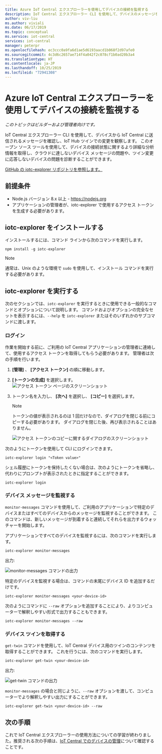 ```yaml
---
title: Azure IoT Central エクスプローラーを使用してデバイスの接続を監視する
description: IoT Central エクスプローラー CLI を使用して、デバイスのメッセージを監視し、デバイス ツインの変更を観察します。
author: viv-liu
ms.author: viviali
ms.date: 06/17/2019
ms.topic: conceptual
ms.service: iot-central
services: iot-central
manager: peterpr
ms.openlocfilehash: ec3ccc0a9fa6d1ae5d6193aacd1b068f2d97afe0
ms.sourcegitcommit: 4c3d6c2657ae714f4a042f2c078cf1b0ad20b3a4
ms.translationtype: HT
ms.contentlocale: ja-JP
ms.lasthandoff: 10/25/2019
ms.locfileid: "72941308"
---
```

# <a name="monitor-device-connectivity-using-the-azure-iot-central-explorer"></a>Azure IoT Central エクスプローラーを使用してデバイスの接続を監視する

*このトピックはビルダーおよび管理者向けです。*

IoT Central エクスプローラー CLI を使用して、デバイスから IoT Central に送信されるメッセージを確認し、IoT Hub ツインでの変更を観察します。 このオープン ソース ツールを使用して、デバイスの接続状態に関するより詳細な分析情報を取得し、クラウドに達しないデバイス メッセージの問題や、ツイン変更に応答しないデバイスの問題を診断することができます。

[GitHub の iotc-explorer リポジトリを参照します。](https://aka.ms/iotciotcexplorercligithub)

## <a name="prerequisites"></a>前提条件

+ Node.js バージョン 8.x 以上 - https://nodejs.org
+ アプリケーションの管理者が、iotc-explorer で使用するアクセス トークンを生成する必要があります。

## <a name="install-iotc-explorer"></a>iotc-explorer をインストールする

インストールするには、コマンド ラインから次のコマンドを実行します。

```cmd/sh
npm install -g iotc-explorer
```

> [!NOTE]
> 通常は、Unix のような環境で `sudo` を使用して、インストール コマンドを実行する必要があります。

## <a name="run-iotc-explorer"></a>iotc-explorer を実行する

次のセクションでは、`iotc-explorer` を実行するときに使用できる一般的なコマンドとオプションについて説明します。 コマンドおよびオプションの完全なセットを表示するには、`--help` を `iotc-explorer` またはそのいずれかのサブコマンドに渡します。

### <a name="login"></a>ログイン

作業を開始する前に、ご利用の IoT Central アプリケーションの管理者に連絡して、使用するアクセス トークンを取得してもらう必要があります。 管理者は次の手順を行います。

1. **[管理]** 、 **[アクセス トークン]** の順に移動します。
1. **[トークンの生成]** を選択します。
    ![アクセス トークン ページのスクリーンショット](media/howto-use-iotc-explorer/accesstokenspage.png)

1. トークン名を入力し、 **[次へ]** を選択し、 **[コピー]** を選択します。
    > [!NOTE]
    > トークンの値が表示されるのは 1 回だけなので、ダイアログを閉じる前にコピーする必要があります。 ダイアログを閉じた後、再び表示されることはありません。

    ![アクセス トークンのコピーに関するダイアログのスクリーンショット](media/howto-use-iotc-explorer/copyaccesstoken.png)

次のようにトークンを使用して CLI にログインできます。

```cmd/sh
iotc-explorer login "<Token value>"
```

シェル履歴にトークンを保持したくない場合は、次のようにトークンを省略し、代わりにプロンプトが表示されたときに指定することができます。

```cmd/sh
iotc-explorer login
```

### <a name="monitor-device-messages"></a>デバイス メッセージを監視する

`monitor-messages` コマンドを使用して、ご利用のアプリケーションで特定のデバイスまたはすべてのデバイスからのメッセージを監視することができます。 このコマンドは、新しいメッセージが到着すると連続してそれらを出力するウォッチャーを開始します。

アプリケーションですべてのデバイスを監視するには、次のコマンドを実行します。

```cmd/sh
iotc-explorer monitor-messages
```

出力:

![monitor-messages コマンドの出力](media/howto-use-iotc-explorer/monitormessages.png)

特定のデバイスを監視する場合は、コマンドの末尾にデバイス ID を追加するだけです。

```cmd/sh
iotc-explorer monitor-messages <your-device-id>
```

次のようにコマンドに `--raw` オプションを追加することにより、よりコンピューターで解釈しやすい形式で出力することもできます。

```cmd/sh
iotc-explorer monitor-messages --raw
```

### <a name="get-device-twin"></a>デバイス ツインを取得する

`get-twin` コマンドを使用して、IoT Central デバイス用のツインのコンテンツを取得することができます。 これを行うには、次のコマンドを実行します。

```cmd/sh
iotc-explorer get-twin <your-device-id>
```

出力:

![get-twin コマンドの出力](media/howto-use-iotc-explorer/getdevicetwin.png)

`monitor-messages` の場合と同じように、`--raw` オプションを渡して、コンピューターでより解釈しやすい出力にすることができます。

```cmd/sh
iotc-explorer get-twin <your-device-id> --raw
```

## <a name="next-steps"></a>次の手順

これで IoT Central エクスプローラーの使用方法についての学習が終わりました。推奨される次の手順は、[IoT Central でのデバイスの管理](howto-manage-devices.md)について確認することです。
